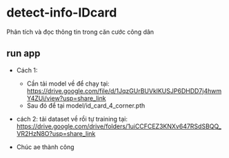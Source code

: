 # detect-info-IDcard
Phân tích và đọc thông tin trong căn cước công dân

## run app 
- Cách 1:
  - Cần tải model về để chạy tại: https://drive.google.com/file/d/1JqzGUrBUVklKUSJP6DHDD7j4hwmY4ZUi/view?usp=share_link
  - Sau đó để tại model/id_card_4_corner.pth

- cách 2: tải dataset về rồi tự training tại: https://drive.google.com/drive/folders/1uiCCFCEZ3KNXv647RSdSBQQ_VR2HzN8O?usp=share_link

- Chúc ae thành công 
